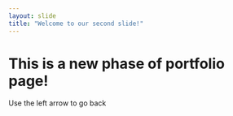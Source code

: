 ```yaml
---
layout: slide
title: "Welcome to our second slide!"
---
```


# This is a new phase of portfolio page!

Use the left arrow to go back
